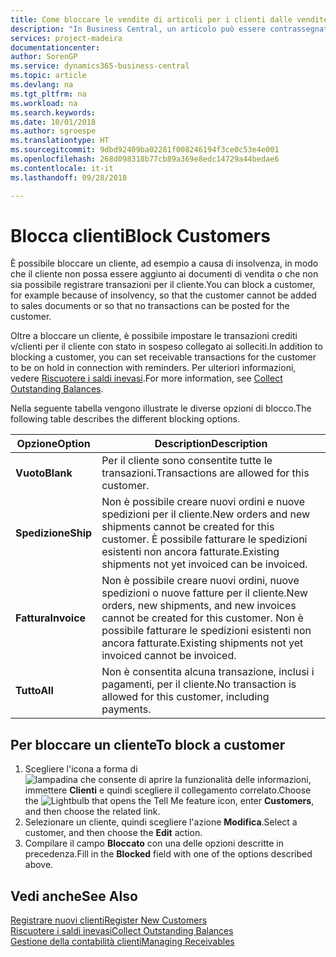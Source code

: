 ```yaml
---
title: Come bloccare le vendite di articoli per i clienti dalle vendite o dagli acquisti
description: "In Business Central, un articolo può essere contrassegnato come bloccato per la vendita, per l'acquisto o per tutti gli scopi."
services: project-madeira
documentationcenter: 
author: SorenGP
ms.service: dynamics365-business-central
ms.topic: article
ms.devlang: na
ms.tgt_pltfrm: na
ms.workload: na
ms.search.keywords: 
ms.date: 10/01/2018
ms.author: sgroespe
ms.translationtype: HT
ms.sourcegitcommit: 9dbd92409ba02281f008246194f3ce0c53e4e001
ms.openlocfilehash: 268d098318b77cb89a369e8edc14729a44bedae6
ms.contentlocale: it-it
ms.lasthandoff: 09/28/2018

---
```

# <a name="block-customers"></a><span data-ttu-id="c4bee-103">Blocca clienti</span><span class="sxs-lookup"><span data-stu-id="c4bee-103">Block Customers</span></span>
<span data-ttu-id="c4bee-104">È possibile bloccare un cliente, ad esempio a causa di insolvenza, in modo che il cliente non possa essere aggiunto ai documenti di vendita o che non sia possibile registrare transazioni per il cliente.</span><span class="sxs-lookup"><span data-stu-id="c4bee-104">You can block a customer, for example because of insolvency, so that the customer cannot be added to sales documents or so that no transactions can be posted for the customer.</span></span>

<span data-ttu-id="c4bee-105">Oltre a bloccare un cliente, è possibile impostare le transazioni crediti v/clienti per il cliente con stato in sospeso collegato ai solleciti.</span><span class="sxs-lookup"><span data-stu-id="c4bee-105">In addition to blocking a customer, you can set receivable transactions for the customer to be on hold in connection with reminders.</span></span> <span data-ttu-id="c4bee-106">Per ulteriori informazioni, vedere [Riscuotere i saldi inevasi](receivables-collect-outstanding-balances.md).</span><span class="sxs-lookup"><span data-stu-id="c4bee-106">For more information, see [Collect Outstanding Balances](receivables-collect-outstanding-balances.md).</span></span>   

<span data-ttu-id="c4bee-107">Nella seguente tabella vengono illustrate le diverse opzioni di blocco.</span><span class="sxs-lookup"><span data-stu-id="c4bee-107">The following table describes the different blocking options.</span></span>  

|<span data-ttu-id="c4bee-108">Opzione</span><span class="sxs-lookup"><span data-stu-id="c4bee-108">Option</span></span>|<span data-ttu-id="c4bee-109">Description</span><span class="sxs-lookup"><span data-stu-id="c4bee-109">Description</span></span>|  
|--------------------|------------|  
|<span data-ttu-id="c4bee-110">**Vuoto**</span><span class="sxs-lookup"><span data-stu-id="c4bee-110">**Blank**</span></span>|<span data-ttu-id="c4bee-111">Per il cliente sono consentite tutte le transazioni.</span><span class="sxs-lookup"><span data-stu-id="c4bee-111">Transactions are allowed for this customer.</span></span>|
|<span data-ttu-id="c4bee-112">**Spedizione**</span><span class="sxs-lookup"><span data-stu-id="c4bee-112">**Ship**</span></span>|<span data-ttu-id="c4bee-113">Non è possibile creare nuovi ordini e nuove spedizioni per il cliente.</span><span class="sxs-lookup"><span data-stu-id="c4bee-113">New orders and new shipments cannot be created for this customer.</span></span> <span data-ttu-id="c4bee-114">È possibile fatturare le spedizioni esistenti non ancora fatturate.</span><span class="sxs-lookup"><span data-stu-id="c4bee-114">Existing shipments not yet invoiced can be invoiced.</span></span>|  
|<span data-ttu-id="c4bee-115">**Fattura**</span><span class="sxs-lookup"><span data-stu-id="c4bee-115">**Invoice**</span></span>|<span data-ttu-id="c4bee-116">Non è possibile creare nuovi ordini, nuove spedizioni o nuove fatture per il cliente.</span><span class="sxs-lookup"><span data-stu-id="c4bee-116">New orders, new shipments, and new invoices cannot be created for this customer.</span></span> <span data-ttu-id="c4bee-117">Non è possibile fatturare le spedizioni esistenti non ancora fatturate.</span><span class="sxs-lookup"><span data-stu-id="c4bee-117">Existing shipments not yet invoiced cannot be invoiced.</span></span>|  
|<span data-ttu-id="c4bee-118">**Tutto**</span><span class="sxs-lookup"><span data-stu-id="c4bee-118">**All**</span></span>|<span data-ttu-id="c4bee-119">Non è consentita alcuna transazione, inclusi i pagamenti, per il cliente.</span><span class="sxs-lookup"><span data-stu-id="c4bee-119">No transaction is allowed for this customer, including payments.</span></span>|  

## <a name="to-block-a-customer"></a><span data-ttu-id="c4bee-120">Per bloccare un cliente</span><span class="sxs-lookup"><span data-stu-id="c4bee-120">To block a customer</span></span>  
1. <span data-ttu-id="c4bee-121">Scegliere l'icona a forma di ![lampadina che consente di aprire la funzionalità delle informazioni](media/ui-search/search_small.png "Informazioni sull'operazione che si desidera eseguire"), immettere **Clienti** e quindi scegliere il collegamento correlato.</span><span class="sxs-lookup"><span data-stu-id="c4bee-121">Choose the ![Lightbulb that opens the Tell Me feature](media/ui-search/search_small.png "Tell me what you want to do") icon, enter **Customers**, and then choose the related link.</span></span>
2. <span data-ttu-id="c4bee-122">Selezionare un cliente, quindi scegliere l'azione **Modifica**.</span><span class="sxs-lookup"><span data-stu-id="c4bee-122">Select a customer, and then choose the **Edit** action.</span></span>
3. <span data-ttu-id="c4bee-123">Compilare il campo **Bloccato** con una delle opzioni descritte in precedenza.</span><span class="sxs-lookup"><span data-stu-id="c4bee-123">Fill in the **Blocked** field with one of the options described above.</span></span>

## <a name="see-also"></a><span data-ttu-id="c4bee-124">Vedi anche</span><span class="sxs-lookup"><span data-stu-id="c4bee-124">See Also</span></span>  
[<span data-ttu-id="c4bee-125">Registrare nuovi clienti</span><span class="sxs-lookup"><span data-stu-id="c4bee-125">Register New Customers</span></span>](sales-how-register-new-customers.md)  
[<span data-ttu-id="c4bee-126">Riscuotere i saldi inevasi</span><span class="sxs-lookup"><span data-stu-id="c4bee-126">Collect Outstanding Balances</span></span>](receivables-collect-outstanding-balances.md)  
[<span data-ttu-id="c4bee-127">Gestione della contabilità clienti</span><span class="sxs-lookup"><span data-stu-id="c4bee-127">Managing Receivables</span></span>](receivables-manage-receivables.md)  

